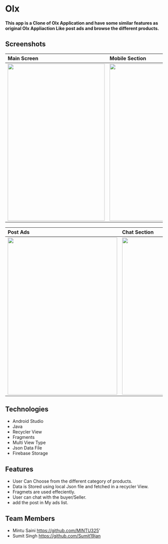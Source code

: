 # Olx

#### This app is a  Clone of Olx Application and have some similar features as original Olx Appliaction Like post ads and browse the different products.


## Screenshots

|**Main Screen**|**Mobile Section**|**Product Details**|
|:---|:--|:--|
|<img src="https://firebasestorage.googleapis.com/v0/b/olxclone-8671e.appspot.com/o/Main%20Sc%20reen.jpeg?alt=media&token=7beda975-717a-430d-afff-142efa6eef65" height="500px" width="310px"/>|<img src= "https://firebasestorage.googleapis.com/v0/b/olxclone-8671e.appspot.com/o/Phone%20List.jpeg?alt=media&token=fccc1aac-475b-4b13-a11c-5449fb4742c3" height="500px" width="310px"/>|<img src="https://firebasestorage.googleapis.com/v0/b/olxclone-8671e.appspot.com/o/Product%20Details.jpeg?alt=media&token=76599b4f-03e8-4098-87be-11353e79ebcb" height="500px" width="310px"/>|


|**Post Ads**|**Chat Section**|**My Ads**|
|:---|:--|:--|
|<img src="https://firebasestorage.googleapis.com/v0/b/olxclone-8671e.appspot.com/o/Sell.jpeg?alt=media&token=a984a288-cdfd-49e7-a8e1-09472145675a" height="500px" width="350px"/>|<img src="https://firebasestorage.googleapis.com/v0/b/olxclone-8671e.appspot.com/o/chat.jpeg?alt=media&token=9d9d530d-1fa5-4728-8e3d-4f2a2e107048" height="500px" width="350px"/>|<img src="https://firebasestorage.googleapis.com/v0/b/olxclone-8671e.appspot.com/o/My%20Ads%20List.jpeg?alt=media&token=52cf54cc-b30e-4a91-950a-157ece0f3598" height="500px" width="350px"/>



## Technologies
* Android Studio
* Java
* Recycler View 
* Fragments
* Multi View Type
* Json Data File
* Firebase Storage

## Features
* User Can Choose from the different category of products.
* Data is Stored using local Json file and fetched in a recycler View.
* Fragmets are used effeciently. 
* User can chat with the buyer/Seller.
* add the post in  My ads list.

## Team Members 
* Mintu Saini   https://github.com/MINTU325'
* Sumit Singh   https://github.com/Sumit19jan
